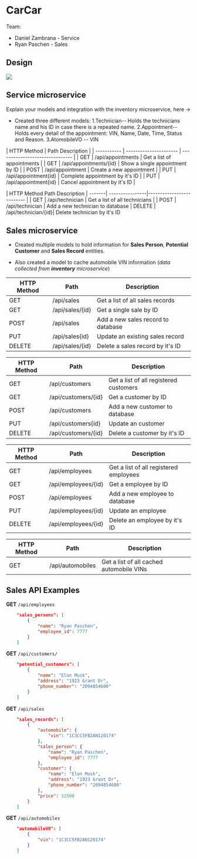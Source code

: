 # CarCar

Team:

- Daniel Zambrana - Service
- Ryan Paschen - Sales

## Design

<img src="https://i.imgur.com/hoawRdc.png"/>

## Service microservice

Explain your models and integration with the inventory
microservice, here ->

- Created three different models:
  1.Technician-- Holds the technicians name and his ID in case there is a repeated name.
  2.Appointment--Holds every detail of the appointment: VIN, Name, Date, Time, Status and Reason.
  3.AtomobileVO -- VIN

| HTTP Method | Path Description       |
| ----------- | ---------------------- | ------------------------------- |
| GET         | /api/appointments      | Get a list of appointments      |
| GET         | /api/appointments/{id} | Show a single appointment by ID |
| POST        | /api/appointment       | Create a new appointment        |
| PUT         | /api/appointment{id}   | Complete appointment by it's ID |
| PUT         | /api/appointment{id}   | Cancel appointment by it's ID   |

| HTTP Method Path Description
| -------| ----------------|-------------------------- |
| GET | /api/technician | Get a list of all technicians |
| POST | /api/technician | Add a new technician to database
| DELETE | /api/technician/{id}| Delete technician by it's ID

## Sales microservice

- Created multiple models to hold information for **Sales Person**, **Potential Customer** and **Sales Record** entities.

- Also created a model to cache automobile VIN information (_data collected from **inventory** microservice_)

| HTTP Method | Path            | Description                        |
| ----------- | --------------- | ---------------------------------- |
| GET         | /api/sales      | Get a list of all sales records    |
| GET         | /api/sales/{id} | Get a single sale by ID            |
| POST        | /api/sales      | Add a new sales record to database |
| PUT         | /api/sales{id}  | Update an existing sales record    |
| DELETE      | /api/sales/{id} | Delete a sales record by it's ID   |

| HTTP Method | Path                | Description                            |
| ----------- | ------------------- | -------------------------------------- |
| GET         | /api/customers      | Get a list of all registered customers |
| GET         | /api/customers/{id} | Get a customer by ID                   |
| POST        | /api/customers      | Add a new customer to database         |
| PUT         | /api/customers{id}  | Update an customer                     |
| DELETE      | /api/customers/{id} | Delete a customer by it's ID           |

| HTTP Method | Path                | Description                            |
| ----------- | ------------------- | -------------------------------------- |
| GET         | /api/employees      | Get a list of all registered employees |
| GET         | /api/employees/{id} | Get a employee by ID                   |
| POST        | /api/employees      | Add a new employee to database         |
| PUT         | /api/employees/{id} | Update an employee                     |
| DELETE      | /api/employees/{id} | Delete an employee by it's ID          |

| HTTP Method | Path             | Description                              |
| ----------- | ---------------- | ---------------------------------------- |
| GET         | /api/automobiles | Get a list of all cached automobile VINs |

## Sales API Examples

**GET** `/api/employees`

```json
    "sales_persons": [
        {
            "name": "Ryan Paschen",
            "employee_id": 7777
        }
    ]
```

**GET** `/api/customers/`

```json
    "potential_customers": [
        {
            "name": "Elon Musk",
            "address": "1923 Grant Dr",
            "phone_number": "2094854600"
        }
    ]
```

**GET** `/api/sales`

```json
    "sales_records": [
        {
            "automobile": {
                "vin": "1C3CC5FB2AN120174"
            },
            "sales_person": {
                "name": "Ryan Paschen",
                "employee_id": 7777
            },
            "customer": {
                "name": "Elon Musk",
                "address": "1923 Grant Dr",
                "phone_number": "2094854600"
            },
            "price": 12500
        }
    ]
```

**GET** `/api/automobiles`

```json
    "automobileVO": [
        {
            "vin": "1C3CC5FB2AN120174"
        }
    ]
```

